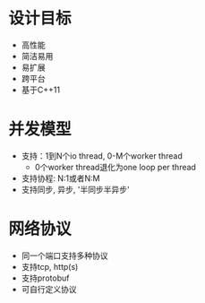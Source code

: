 
# 设计目标
- 高性能
- 简洁易用
- 易扩展
- 跨平台
- 基于C++11

# 并发模型
- 支持：1到N个io thread, 0-M个worker thread
    - 0个worker thread退化为one loop per thread
- 支持协程: N:1或者N:M
- 支持同步, 异步, '半同步半异步'

# 网络协议
- 同一个端口支持多种协议
- 支持tcp, http(s)
- 支持protobuf
- 可自行定义协议
